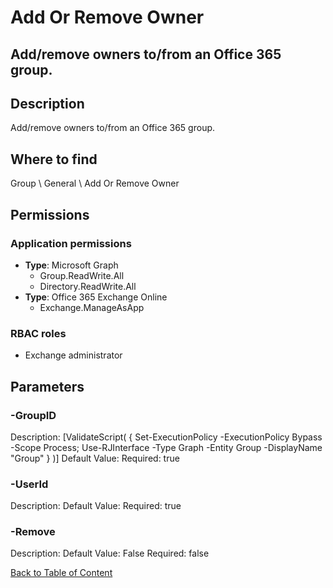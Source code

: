 # Add Or Remove Owner

## Add/remove owners to/from an Office 365 group.

## Description
Add/remove owners to/from an Office 365 group.

## Where to find
Group \ General \ Add Or Remove Owner

## Permissions
### Application permissions
- **Type**: Microsoft Graph
  - Group.ReadWrite.All
  - Directory.ReadWrite.All
- **Type**: Office 365 Exchange Online
  - Exchange.ManageAsApp

### RBAC roles
- Exchange administrator


## Parameters
### -GroupID
Description: [ValidateScript( { Set-ExecutionPolicy -ExecutionPolicy Bypass -Scope Process; Use-RJInterface -Type Graph -Entity Group -DisplayName "Group" } )]
Default Value: 
Required: true

### -UserId
Description: 
Default Value: 
Required: true

### -Remove
Description: 
Default Value: False
Required: false


[Back to Table of Content](../../../README.md)

